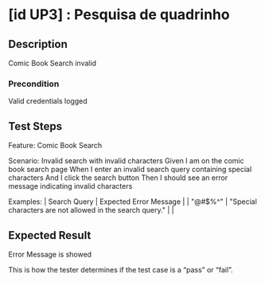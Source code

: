 # [id UP3] : Pesquisa de quadrinho 

## Description

Comic Book Search invalid

### Precondition

Valid credentials logged

## Test Steps


Feature: Comic Book Search

Scenario: Invalid search with invalid characters
    Given I am on the comic book search page
    When I enter an invalid search query containing special characters
    And I click the search button
    Then I should see an error message indicating invalid characters

Examples:
    | Search Query | Expected Error Message                          |
    | "@#$%^"      | "Special characters are not allowed in the search query." |
      |
  

  
    

## Expected Result

Error Message is showed

This is how the tester determines if the test case is a “pass” or “fail”.


